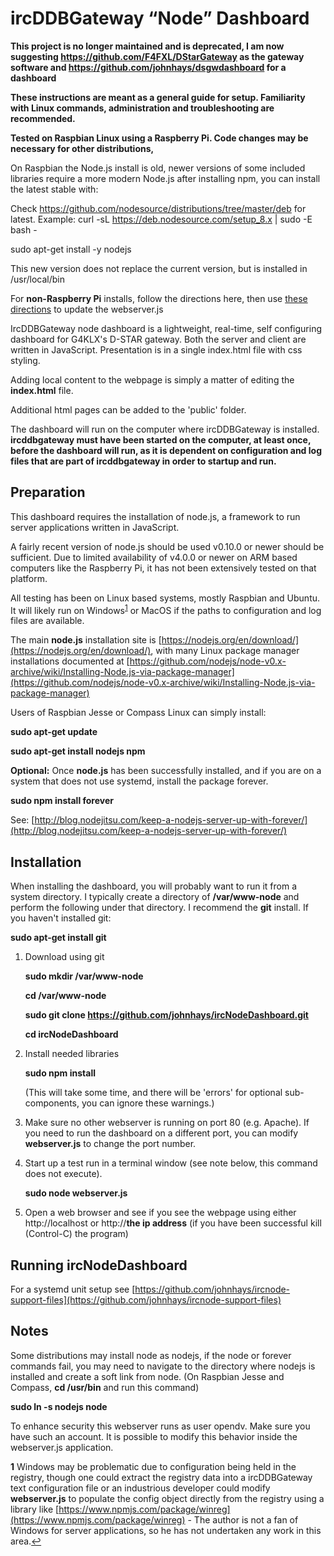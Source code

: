 
ircDDBGateway “Node” Dashboard
==============================

**This project is no longer maintained and is deprecated, I am now suggesting https://github.com/F4FXL/DStarGateway as the gateway software and https://github.com/johnhays/dsgwdashboard for a dashboard**



**These instructions are meant as a general guide for setup. Familiarity with Linux commands, administration and troubleshooting are recommended.**

**Tested on Raspbian Linux using a Raspberry Pi. Code changes may be necessary for other distributions,**

On Raspbian the Node.js install is old, newer versions of some included libraries require a more modern Node.js  after installing npm, you can install the latest stable with:

Check https://github.com/nodesource/distributions/tree/master/deb for latest.
Example:
curl -sL https://deb.nodesource.com/setup_8.x | sudo -E bash -

sudo apt-get install -y nodejs

This new version does not replace the current version, but is installed in /usr/local/bin 

For **non-Raspberry Pi** installs, follow the directions here, then use [these directions](./HowToInstall_lm-sensors.md) to update the webserver.js

IrcDDBGateway node dashboard is a lightweight, real-time, self configuring dashboard for G4KLX's D-STAR gateway. Both the server and client are written in JavaScript.
Presentation is in a single index.html file with css styling.

Adding local content to the webpage is simply a matter of editing the **index.html** file.

Additional html pages can be added to the 'public' folder.

The dashboard will run on the computer where ircDDBGateway is installed.  **ircddbgateway must have been started on the computer, at least once, before the dashboard will run, as it is dependent on configuration and log files that are part of ircddbgateway in order to startup and run.**

Preparation
-----------

This dashboard requires the installation of node.js, a framework to run server applications written in JavaScript.

A fairly recent version of node.js should be used v0.10.0 or newer should be sufficient. Due to limited availability of v4.0.0 or newer on ARM based computers like the Raspberry Pi, it has not been extensively tested on that platform.

All testing has been on Linux based systems, mostly Raspbian and Ubuntu. It will likely run on Windows<sup id="a1">[1](#foot1)</sup> or MacOS if the paths to configuration and log files are available.

The main **node.js** installation site is [https://nodejs.org/en/download/](https://nodejs.org/en/download/), with many Linux package manager installations documented at [https://github.com/nodejs/node-v0.x-archive/wiki/Installing-Node.js-via-package-manager](https://github.com/nodejs/node-v0.x-archive/wiki/Installing-Node.js-via-package-manager)

Users of Raspbian Jesse or Compass Linux can simply install:

**sudo apt-get update**

**sudo apt-get install nodejs npm**

**Optional:** Once **node.js** has been successfully installed, and if you are on a system that does not use systemd, install the package forever.  

**sudo npm install forever**

See: [http://blog.nodejitsu.com/keep-a-nodejs-server-up-with-forever/](http://blog.nodejitsu.com/keep-a-nodejs-server-up-with-forever/)


Installation
------------

When installing the dashboard, you will probably want to run it from a system directory.  I typically create a directory of **/var/www-node** and perform the following under that directory.  I recommend the **git** install. If you haven't installed git:

**sudo apt-get install git**

1.  Download using git 
    
    **sudo mkdir /var/www-node**

    **cd /var/www-node**
    
    **sudo git clone https://github.com/johnhays/ircNodeDashboard.git**
        
    **cd ircNodeDashboard**

2.  Install needed libraries
    
    **sudo npm install**

    (This will take some time, and there will be 'errors' for optional sub-components, you can ignore these warnings.)

3.  Make sure no other webserver is running on port 80 (e.g. Apache). If you need to run the dashboard on a different port, you can modify **webserver.js** to change the port number.

4.  Start up a test run in a terminal window (see note below, this command does not execute).
    
    **sudo node webserver.js**
    
5.  Open a web browser and see if you see the webpage using either http://localhost or http://**the ip address** (if you have been successful kill (Control-C) the program)


Running ircNodeDashboard
------------------------

For a systemd unit setup see [https://github.com/johnhays/ircnode-support-files](https://github.com/johnhays/ircnode-support-files)

Notes
-----

Some distributions may install node as nodejs, if the node or forever commands fail, you may need to navigate to the directory where nodejs is installed and create a soft link from node. (On Raspbian Jesse and Compass, **cd /usr/bin** and run this command)

**sudo ln -s nodejs node**

To enhance security this webserver runs as user opendv. Make sure you have such an account. It is possible to modify this behavior inside the webserver.js application.

<b id='foot1'>1</b> Windows may be problematic due to configuration being held in the registry, though one could extract the registry data into a ircDDBGateway text configuration file or an industrious developer could modify **webserver.js** to populate the config object directly from the registry using a library like [https://www.npmjs.com/package/winreg](https://www.npmjs.com/package/winreg) - The author is not a fan of Windows for server applications, so he has not undertaken any work in this area.[↩](#a1)
